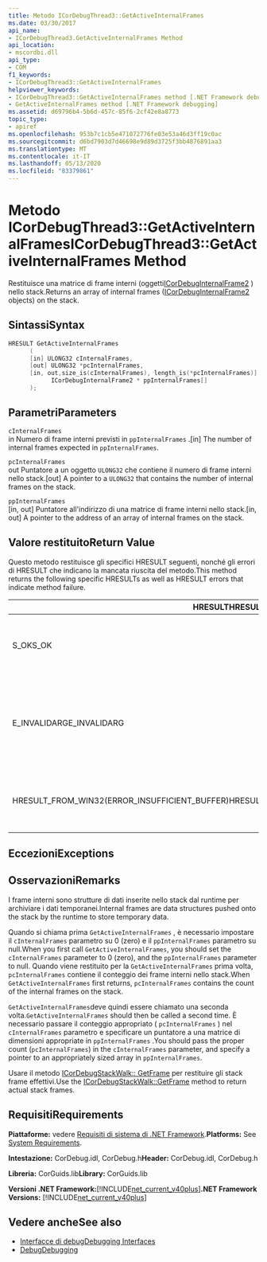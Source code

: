```yaml
---
title: Metodo ICorDebugThread3::GetActiveInternalFrames
ms.date: 03/30/2017
api_name:
- ICorDebugThread3.GetActiveInternalFrames Method
api_location:
- mscordbi.dll
api_type:
- COM
f1_keywords:
- ICorDebugThread3::GetActiveInternalFrames
helpviewer_keywords:
- ICorDebugThread3::GetActiveInternalFrames method [.NET Framework debugging]
- GetActiveInternalFrames method [.NET Framework debugging]
ms.assetid: d69796b4-5b6d-457c-85f6-2cf42e8a8773
topic_type:
- apiref
ms.openlocfilehash: 953b7c1cb5e471072776fe03e53a46d3ff19c0ac
ms.sourcegitcommit: d6bd7903d7d46698e9d89d3725f3bb4876891aa3
ms.translationtype: MT
ms.contentlocale: it-IT
ms.lasthandoff: 05/13/2020
ms.locfileid: "83379861"
---
```

# <a name="icordebugthread3getactiveinternalframes-method"></a><span data-ttu-id="2ac6c-102">Metodo ICorDebugThread3::GetActiveInternalFrames</span><span class="sxs-lookup"><span data-stu-id="2ac6c-102">ICorDebugThread3::GetActiveInternalFrames Method</span></span>
<span data-ttu-id="2ac6c-103">Restituisce una matrice di frame interni (oggetti[ICorDebugInternalFrame2](icordebuginternalframe2-interface.md) ) nello stack.</span><span class="sxs-lookup"><span data-stu-id="2ac6c-103">Returns an array of internal frames ([ICorDebugInternalFrame2](icordebuginternalframe2-interface.md) objects) on the stack.</span></span>  
  
## <a name="syntax"></a><span data-ttu-id="2ac6c-104">Sintassi</span><span class="sxs-lookup"><span data-stu-id="2ac6c-104">Syntax</span></span>  
  
```cpp
HRESULT GetActiveInternalFrames  
      (  
      [in] ULONG32 cInternalFrames,  
      [out] ULONG32 *pcInternalFrames,  
      [in, out,size_is(cInternalFrames), length_is(*pcInternalFrames)]  
            ICorDebugInternalFrame2 * ppInternalFrames[]  
      );  
```  
  
## <a name="parameters"></a><span data-ttu-id="2ac6c-105">Parametri</span><span class="sxs-lookup"><span data-stu-id="2ac6c-105">Parameters</span></span>  
 `cInternalFrames`  
 <span data-ttu-id="2ac6c-106">in Numero di frame interni previsti in `ppInternalFrames` .</span><span class="sxs-lookup"><span data-stu-id="2ac6c-106">[in] The number of internal frames expected in `ppInternalFrames`.</span></span>  
  
 `pcInternalFrames`  
 <span data-ttu-id="2ac6c-107">out Puntatore a un oggetto `ULONG32` che contiene il numero di frame interni nello stack.</span><span class="sxs-lookup"><span data-stu-id="2ac6c-107">[out] A pointer to a `ULONG32` that contains the number of internal frames on the stack.</span></span>  
  
 `ppInternalFrames`  
 <span data-ttu-id="2ac6c-108">[in, out] Puntatore all'indirizzo di una matrice di frame interni nello stack.</span><span class="sxs-lookup"><span data-stu-id="2ac6c-108">[in, out] A pointer to the address of an array of internal frames on the stack.</span></span>  
  
## <a name="return-value"></a><span data-ttu-id="2ac6c-109">Valore restituito</span><span class="sxs-lookup"><span data-stu-id="2ac6c-109">Return Value</span></span>  
 <span data-ttu-id="2ac6c-110">Questo metodo restituisce gli specifici HRESULT seguenti, nonché gli errori di HRESULT che indicano la mancata riuscita del metodo.</span><span class="sxs-lookup"><span data-stu-id="2ac6c-110">This method returns the following specific HRESULTs as well as HRESULT errors that indicate method failure.</span></span>  
  
|<span data-ttu-id="2ac6c-111">HRESULT</span><span class="sxs-lookup"><span data-stu-id="2ac6c-111">HRESULT</span></span>|<span data-ttu-id="2ac6c-112">Description</span><span class="sxs-lookup"><span data-stu-id="2ac6c-112">Description</span></span>|  
|-------------|-----------------|  
|<span data-ttu-id="2ac6c-113">S_OK</span><span class="sxs-lookup"><span data-stu-id="2ac6c-113">S_OK</span></span>|<span data-ttu-id="2ac6c-114">Creazione dell'oggetto [ICorDebugInternalFrame2](icordebuginternalframe2-interface.md) completata.</span><span class="sxs-lookup"><span data-stu-id="2ac6c-114">The [ICorDebugInternalFrame2](icordebuginternalframe2-interface.md) object was successfully created.</span></span>|  
|<span data-ttu-id="2ac6c-115">E_INVALIDARG</span><span class="sxs-lookup"><span data-stu-id="2ac6c-115">E_INVALIDARG</span></span>|<span data-ttu-id="2ac6c-116">`cInternalFrames`non è zero e `ppInternalFrames` è `null` oppure `pcInternalFrames` è `null` .</span><span class="sxs-lookup"><span data-stu-id="2ac6c-116">`cInternalFrames` is not zero and `ppInternalFrames` is `null`, or `pcInternalFrames` is `null`.</span></span>|  
|<span data-ttu-id="2ac6c-117">HRESULT_FROM_WIN32(ERROR_INSUFFICIENT_BUFFER)</span><span class="sxs-lookup"><span data-stu-id="2ac6c-117">HRESULT_FROM_WIN32(ERROR_INSUFFICIENT_BUFFER)</span></span>|<span data-ttu-id="2ac6c-118">`ppInternalFrames`è inferiore al numero di frame interni.</span><span class="sxs-lookup"><span data-stu-id="2ac6c-118">`ppInternalFrames` is smaller than the count of internal frames.</span></span>|  
  
## <a name="exceptions"></a><span data-ttu-id="2ac6c-119">Eccezioni</span><span class="sxs-lookup"><span data-stu-id="2ac6c-119">Exceptions</span></span>  
  
## <a name="remarks"></a><span data-ttu-id="2ac6c-120">Osservazioni</span><span class="sxs-lookup"><span data-stu-id="2ac6c-120">Remarks</span></span>  
 <span data-ttu-id="2ac6c-121">I frame interni sono strutture di dati inserite nello stack dal runtime per archiviare i dati temporanei.</span><span class="sxs-lookup"><span data-stu-id="2ac6c-121">Internal frames are data structures pushed onto the stack by the runtime to store temporary data.</span></span>  
  
 <span data-ttu-id="2ac6c-122">Quando si chiama prima `GetActiveInternalFrames` , è necessario impostare il `cInternalFrames` parametro su 0 (zero) e il `ppInternalFrames` parametro su null.</span><span class="sxs-lookup"><span data-stu-id="2ac6c-122">When you first call `GetActiveInternalFrames`, you should set the `cInternalFrames` parameter to 0 (zero), and the `ppInternalFrames` parameter to null.</span></span> <span data-ttu-id="2ac6c-123">Quando viene restituito per la `GetActiveInternalFrames` prima volta, `pcInternalFrames` contiene il conteggio dei frame interni nello stack.</span><span class="sxs-lookup"><span data-stu-id="2ac6c-123">When `GetActiveInternalFrames` first returns, `pcInternalFrames` contains the count of the internal frames on the stack.</span></span>  
  
 <span data-ttu-id="2ac6c-124">`GetActiveInternalFrames`deve quindi essere chiamato una seconda volta.</span><span class="sxs-lookup"><span data-stu-id="2ac6c-124">`GetActiveInternalFrames` should then be called a second time.</span></span> <span data-ttu-id="2ac6c-125">È necessario passare il conteggio appropriato ( `pcInternalFrames` ) nel `cInternalFrames` parametro e specificare un puntatore a una matrice di dimensioni appropriate in `ppInternalFrames` .</span><span class="sxs-lookup"><span data-stu-id="2ac6c-125">You should pass the proper count (`pcInternalFrames`) in the `cInternalFrames` parameter, and specify a pointer to an appropriately sized array in `ppInternalFrames`.</span></span>  
  
 <span data-ttu-id="2ac6c-126">Usare il metodo [ICorDebugStackWalk:: GetFrame](icordebugthread3-getactiveinternalframes-method.md) per restituire gli stack frame effettivi.</span><span class="sxs-lookup"><span data-stu-id="2ac6c-126">Use the [ICorDebugStackWalk::GetFrame](icordebugthread3-getactiveinternalframes-method.md) method to return actual stack frames.</span></span>  
  
## <a name="requirements"></a><span data-ttu-id="2ac6c-127">Requisiti</span><span class="sxs-lookup"><span data-stu-id="2ac6c-127">Requirements</span></span>  
 <span data-ttu-id="2ac6c-128">**Piattaforme:** vedere [Requisiti di sistema di .NET Framework](../../get-started/system-requirements.md).</span><span class="sxs-lookup"><span data-stu-id="2ac6c-128">**Platforms:** See [System Requirements](../../get-started/system-requirements.md).</span></span>  
  
 <span data-ttu-id="2ac6c-129">**Intestazione:** CorDebug.idl, CorDebug.h</span><span class="sxs-lookup"><span data-stu-id="2ac6c-129">**Header:** CorDebug.idl, CorDebug.h</span></span>  
  
 <span data-ttu-id="2ac6c-130">**Libreria:** CorGuids.lib</span><span class="sxs-lookup"><span data-stu-id="2ac6c-130">**Library:** CorGuids.lib</span></span>  
  
 <span data-ttu-id="2ac6c-131">**Versioni .NET Framework:**[!INCLUDE[net_current_v40plus](../../../../includes/net-current-v40plus-md.md)]</span><span class="sxs-lookup"><span data-stu-id="2ac6c-131">**.NET Framework Versions:** [!INCLUDE[net_current_v40plus](../../../../includes/net-current-v40plus-md.md)]</span></span>  
  
## <a name="see-also"></a><span data-ttu-id="2ac6c-132">Vedere anche</span><span class="sxs-lookup"><span data-stu-id="2ac6c-132">See also</span></span>

- [<span data-ttu-id="2ac6c-133">Interfacce di debug</span><span class="sxs-lookup"><span data-stu-id="2ac6c-133">Debugging Interfaces</span></span>](debugging-interfaces.md)
- [<span data-ttu-id="2ac6c-134">Debug</span><span class="sxs-lookup"><span data-stu-id="2ac6c-134">Debugging</span></span>](index.md)
